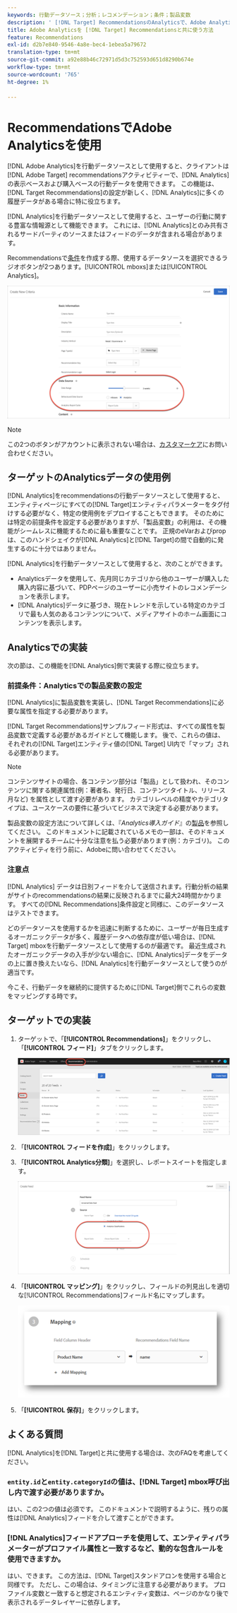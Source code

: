 ```yaml
---
keywords: 行動データソース；分析；レコメンデーション；条件；製品変数
description: ' [!DNL Target] RecommendationsのAnalyticsで、Adobe Analyticsを行動データソースとして使用し、表示ベースの行動データや購入ベースの行動データを使用する方法について説明します。'
title: Adobe Analyticsを [!DNL Target] Recommendationsと共に使う方法
feature: Recommendations
exl-id: d2b7e840-9546-4a8e-bec4-1ebea5a79672
translation-type: tm+mt
source-git-commit: a92e88b46c72971d5d3c752593d651d8290b674e
workflow-type: tm+mt
source-wordcount: '765'
ht-degree: 1%

---
```


# RecommendationsでAdobe Analyticsを使用

[!DNL Adobe Analytics]を行動データソースとして使用すると、クライアントは[!DNL Adobe Target] recommendationsアクティビティーで、[!DNL Analytics]の表示ベースおよび購入ベースの行動データを使用できます。 この機能は、[!DNL Target Recommendations]の設定が新しく、[!DNL Analytics]に多くの履歴データがある場合に特に役立ちます。

[!DNL Analytics]を行動データソースとして使用すると、ユーザーの行動に関する豊富な情報源として機能できます。 これには、[!DNL Analytics]とのみ共有されるサードパーティのソースまたはフィードのデータが含まれる場合があります。

Recommendationsで[条件](/help/c-recommendations/c-algorithms/create-new-algorithm.md)を作成する際、使用するデータソースを選択できるラジオボタンが2つあります。[!UICONTROL mboxs]または[!UICONTROL Analytics]。

![行動データソースボタン](/help/c-recommendations/c-algorithms/assets/behavioral-data-source.png)

>[!NOTE]
>
>この2つのボタンがアカウントに表示されない場合は、[カスタマーケア](/help/cmp-resources-and-contact-information.md#reference_ACA3391A00EF467B87930A450050077C)にお問い合わせください。

## ターゲットのAnalyticsデータの使用例

[!DNL Analytics]をrecommendationsの行動データソースとして使用すると、エンティティページにすべての[!DNL Target]エンティティパラメーターをタグ付けする必要がなく、特定の使用例をデプロイすることもできます。 そのためには特定の前提条件を設定する必要がありますが、「製品変数」の利用は、その機能がシームレスに機能するために最も重要なことです。 正規のeVarおよびpropは、このハンドシェイクが[!DNL Analytics]と[!DNL Target]の間で自動的に発生するのに十分ではありません。

[!DNL Analytics]を行動データソースとして使用すると、次のことができます。

* Analyticsデータを使用して、先月同じカテゴリから他のユーザーが購入した購入内容に基づいて、PDPページのユーザーに小売サイトのレコメンデーションを表示します。
* [!DNL Analytics]データに基づき、現在トレンドを示している特定のカテゴリで最も人気のあるコンテンツについて、メディアサイトのホーム画面にコンテンツを表示します。

## Analyticsでの実装

次の節は、この機能を[!DNL Analytics]側で実装する際に役立ちます。

### 前提条件：Analyticsでの製品変数の設定

[!DNL Analytics]に製品変数を実装し、[!DNL Target Recommendations]に必要な属性を指定する必要があります。

[!DNL Target Recommendations]サンプルフィード形式は、すべての属性を製品変数で定義する必要があるガイドとして機能します。 後で、これらの値は、それぞれの[!DNL Target]エンティティ値の[!DNL Target] UI内で「マップ」される必要があります。

>[!NOTE]
>
>コンテンツサイトの場合、各コンテンツ部分は「製品」として扱われ、そのコンテンツに関する関連属性(例：著者名、発行日、コンテンツタイトル、リリース月など) を属性として渡す必要があります。 カテゴリレベルの精度やカテゴリタイプは、ユースケースの要件に基づいてビジネスで決定する必要があります。

製品変数の設定方法について詳しくは、『*Analytics導入ガイド*』の[製品](https://experienceleague.adobe.com/docs/analytics/implementation/vars/page-vars/products.html)を参照してください。 このドキュメントに記載されているメモの一部は、そのドキュメントを展開するチームに十分な注意を払う必要があります(例：カテゴリ)。 このアクティビティを行う前に、Adobeに問い合わせてください。

### 注意点

[!DNL Analytics] データは日別フィードを介して送信されます。行動分析の結果がサイトのrecommendationsの結果に反映されるまでに最大24時間かかります。 すべての[!DNL Recommendations]条件設定と同様に、このデータソースはテストできます。

どのデータソースを使用するかを迅速に判断するために、ユーザーが毎日生成するオーガニックデータが多く、履歴データへの依存度が低い場合は、[!DNL Target] mboxを行動データソースとして使用するのが最適です。 最近生成されたオーガニックデータの入手が少ない場合に、[!DNL Analytics]データをデータの上に置き換えたいなら、[!DNL Analytics]を行動データソースとして使うのが適当です。

今こそ、行動データを継続的に提供するために[!DNL Target]側でこれらの変数をマッピングする時です。

## ターゲットでの実装

1. ターゲットで、「**[!UICONTROL Recommendations]**」をクリックし、「**[!UICONTROL フィード]**」タブをクリックします。

   ![フィード](/help/c-recommendations/c-algorithms/assets/feeds-tab.png)

1. 「**[!UICONTROL フィードを作成]**」をクリックします。

1. 「**[!UICONTROL Analytics分類]**」を選択し、レポートスイートを指定します。

   ![「Analytics分類」オプション](/help/c-recommendations/c-algorithms/assets/analytics-classifications.png)

1. 「**[!UICONTROL マッピング]**」をクリックし、フィールドの列見出しを適切な[!UICONTROL Recommendations]フィールド名にマップします。

   ![「Mapping」セクション](/help/c-recommendations/c-algorithms/assets/mapping.png)

1. 「**[!UICONTROL 保存]**」をクリックします。

## よくある質問

[!DNL Analytics]を[!DNL Target]と共に使用する場合は、次のFAQを考慮してください。

### `entity.id`と`entity.categoryId`の値は、[!DNL Target] mbox呼び出し内で渡す必要がありますか。

はい、この2つの値は必須です。 このドキュメントで説明するように、残りの属性は[!DNL Analytics]フィードを介して渡すことができます。

### [!DNL Analytics]フィードアプローチを使用して、エンティティパラメーターがプロファイル属性と一致するなど、動的な包含ルールを使用できますか。

はい、できます。 この方法は、[!DNL Target]スタンドアロンを使用する場合と同様です。 ただし、この場合は、タイミングに注意する必要があります。 プロファイル変数と一致すると想定されるエンティティ変数は、ページのかなり後で表示されるデータレイヤーに依存します。
